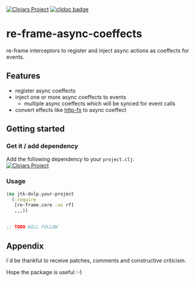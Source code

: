 [![Clojars Project](https://img.shields.io/clojars/v/jtk-dvlp/re-frame-async-coeffects.svg)](https://clojars.org/jtk-dvlp/re-frame-async-coeffects)
[![cljdoc badge](https://cljdoc.org/badge/jtk-dvlp/re-frame-async-coeffects)](https://cljdoc.org/d/jtk-dvlp/re-frame-async-coeffects/CURRENT)

# re-frame-async-coeffects

re-frame interceptors to register and inject async actions as coeffects for events.

## Features

* register async coeffects
* inject one or more async coeffects to events
  * multiple async coeffects which will be synced for event calls
* convert effects like [http-fx](https://github.com/day8/re-frame-http-fx) to async coeffect

## Getting started

### Get it / add dependency

Add the following dependency to your `project.clj`:<br>
[![Clojars Project](https://img.shields.io/clojars/v/jtk-dvlp/re-frame-async-coeffects.svg)](https://clojars.org/jtk-dvlp/re-frame-async-coeffects)

### Usage

```clojure
(ns jtk-dvlp.your-project
  (:require
   [re-frame.core :as rf]
   ,,,))


;; TODO WILL FOLLOW

```

## Appendix

I´d be thankful to receive patches, comments and constructive criticism.

Hope the package is useful :-)

